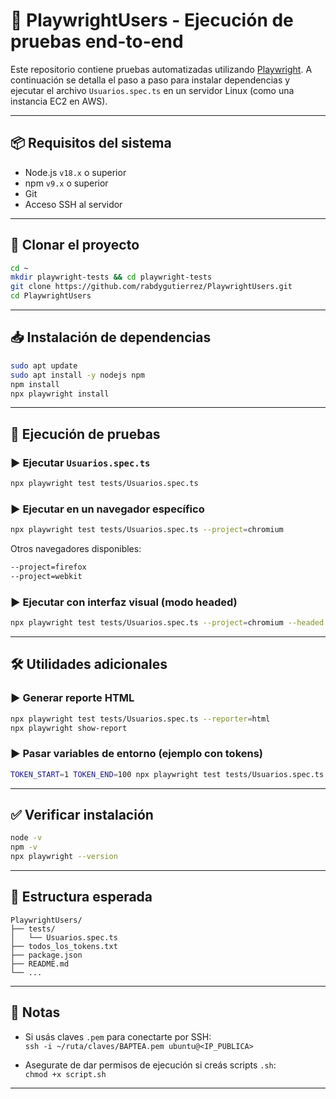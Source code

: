 # 🧪 PlaywrightUsers - Ejecución de pruebas end-to-end

Este repositorio contiene pruebas automatizadas utilizando [Playwright](https://playwright.dev/). A continuación se detalla el paso a paso para instalar dependencias y ejecutar el archivo `Usuarios.spec.ts` en un servidor Linux (como una instancia EC2 en AWS).

---

## 📦 Requisitos del sistema

- Node.js `v18.x` o superior
- npm `v9.x` o superior
- Git
- Acceso SSH al servidor

---

## 🚀 Clonar el proyecto

```bash
cd ~
mkdir playwright-tests && cd playwright-tests
git clone https://github.com/rabdygutierrez/PlaywrightUsers.git
cd PlaywrightUsers
```

---

## 📥 Instalación de dependencias

```bash
sudo apt update
sudo apt install -y nodejs npm
npm install
npx playwright install
```

---

## 🧪 Ejecución de pruebas

### ▶ Ejecutar `Usuarios.spec.ts`

```bash
npx playwright test tests/Usuarios.spec.ts
```

### ▶ Ejecutar en un navegador específico

```bash
npx playwright test tests/Usuarios.spec.ts --project=chromium
```

Otros navegadores disponibles:

```bash
--project=firefox
--project=webkit
```

### ▶ Ejecutar con interfaz visual (modo headed)

```bash
npx playwright test tests/Usuarios.spec.ts --project=chromium --headed
```

---

## 🛠️ Utilidades adicionales

### ▶ Generar reporte HTML

```bash
npx playwright test tests/Usuarios.spec.ts --reporter=html
npx playwright show-report
```

### ▶ Pasar variables de entorno (ejemplo con tokens)

```bash
TOKEN_START=1 TOKEN_END=100 npx playwright test tests/Usuarios.spec.ts
```

---

## ✅ Verificar instalación

```bash
node -v
npm -v
npx playwright --version
```

---

## 📁 Estructura esperada

```
PlaywrightUsers/
├── tests/
│   └── Usuarios.spec.ts
├── todos_los_tokens.txt
├── package.json
├── README.md
└── ...
```

---

## 🔐 Notas

- Si usás claves `.pem` para conectarte por SSH:  
  `ssh -i ~/ruta/claves/BAPTEA.pem ubuntu@<IP_PUBLICA>`

- Asegurate de dar permisos de ejecución si creás scripts `.sh`:  
  `chmod +x script.sh`

---